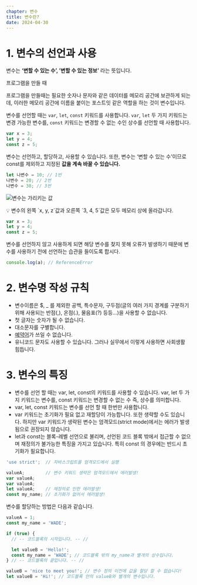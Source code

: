 ```yaml
---
chapter: 변수
title: 변수란?
date: 2024-04-30
---
```


# 1. 변수의 선언과 사용

변수는 **‘변할 수 있는 수’, ’변할 수 있는 정보’** 라는 뜻입니다.

프로그램을 만들 때

프로그램을 만들때는 필요한 숫자나 문자와 같은 데이터를 메모리 공간에 보관하게 되는데, 이러한 메모리 공간에 이름을 붙이는 포스트잇 같은 역할을 하는 것이 변수입니다.

변수를 선언할 때는 `var`, `let`, `const` 키워드를 사용합니다. `var`, `let` 두 가지 키워드는 변경 가능한 변수를, `const` 키워드는 변경할 수 없는 수인 상수를 선언할 때 사용합니다.

```jsx
var x = 3;
let y = 4;
const z = 5;
```

변수는 선언하고, 할당하고, 사용할 수 있습니다. 또한, 변수는 ‘변할 수 있는 수’이므로 const를 제외하고 지정된 **값을 계속 바꿀 수 있습니다.**

```jsx
let 나변수 = 10; // 1번
나변수 = 20; // 2번
나변수 = 30; // 3번
```

![변수는 가리키는 값](/images/javascript/chapter02/01-1.png)

<aside>
💡 변수의 왼쪽 `x, y, z`값과 오른쪽 `3, 4, 5`값은 모두 메모리 상에 올라갑니다.

```jsx
var x = 3;
let y = 4;
const z = 5;
```

</aside>

변수를 선언하지 않고 사용하게 되면 해당 변수를 찾지 못해 오류가 발생하기 때문에 변수를 사용하기 전에 선언하는 습관을 들이도록 합시다.

```jsx
console.log(a); // ReferenceError
```

# 2. 변수명 작성 규칙

- 변수이름은 $, \_ 를 제외한 공백, 특수문자, 구두점(글의 여러 가지 경계를 구분하기 위해 사용되는 반점(,), 온점(.), 물음표(?) 등등…)을 사용할 수 없습니다.
- 첫 글자는 숫자가 될 수 없습니다.
- 대소문자를 구별합니다.
- [예약어](https://ko.w3hmong.com/js/js_reserved.htm)가 쓰일 수 없습니다.
- 유니코드 문자도 사용할 수 있습니다. 그러나 실무에서 이렇게 사용하면 사회생활 힘듭니다.

# 3. 변수의 특징

- 변수를 선언 할 때는 var, let, const의 키워드를 사용할 수 있습니다. var, let 두 가지 키워드는 변수를, const 키워드는 변경할 수 없는 수 즉, 상수를 의미합니다.
- var, let, const 키워드는 변수를 선언 할 때 한번만 사용합니다.
- var 키워드는 초기화가 필요 없고 재할당이 가능합니다. 또한 생략할 수도 있습니다. 하지만 var 키워드가 생략된 변수는 엄격모드(strict mode)에서는 에러가 발생됨으로 권장되지 않습니다.
- let과 const는 블록-레벨 선언으로 불리며, 선언된 코드 블록 밖에서 접근할 수 없으며 재정의가 불가능한 특징을 가지고 있습니다. 특히 const 의 경우에는 반드시 초기화가 필요합니다.

```jsx
'use strict';  // 자바스크립트를 엄격모드에서 실행

valueA;        // 변수 키워드 생략은 엄격모드에서 에러발생!
var valueA;
var valueA;
let valueA;    // 재정의로 인한 에러발생!
const my_name; // 초기화가 없어서 에러발생!
```

변수를 할당하는 방법은 다음과 같습니다.

```jsx
valueA = 1;
const my_name = 'WADE';

if (true) {
  // -- 코드블록의 시작입니다. -- //

  let valueB = 'Hello!';
  const my_name = 'WADE'; // 코드블록 밖의 my_name과 별개의 상수입니다.
} // -- 코드블록의 끝입니다. -- //

valueB = 'nice to meet you!'; // 변수 정의 이전에 값을 할당 할 수 없습니다!
let valueB = 'Hi!'; // 코드블록 안의 valueB와 별개의 변수입니다.
```
